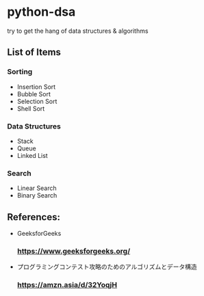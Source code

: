 # python-dsa
try to get the hang of  data structures &amp; algorithms

## List of Items

  ### Sorting
  - Insertion Sort
  - Bubble Sort
  - Selection Sort
  - Shell Sort

  ### Data Structures
  - Stack
  - Queue
  - Linked List

  ### Search
  - Linear Search
  - Binary Search


  ## References:
  
  - GeeksforGeeks
      ### https://www.geeksforgeeks.org/
    
  - プログラミングコンテスト攻略のためのアルゴリズムとデータ構造
      ### https://amzn.asia/d/32YoqjH
